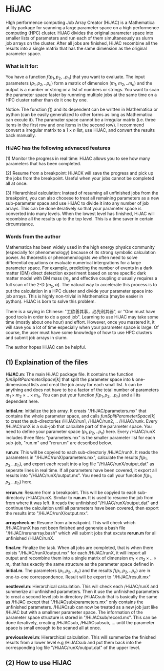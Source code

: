 # HiJAC
HIgh performence computing Job Array Creator (HiJAC) is a Mathematica utility package for scanning a large parameter space on a high performence computing (HPC) cluster. HiJAC divides the original parameter space into smaller lists of parameters and run each of them simultaneously as slurm job arrays on the cluster. After all jobs are finished, HiJAC recombine all the results into a single matrix that has the same dimension as the original parameter space.

### What is it for:

You have a function $f(p_1,p_2,..p_n)$ that you want to evaluate. The input parameters $(p_1,p_2,..p_n)$ form a matrix of dimension $(m_1,m_2,..m_n)$ and the output is a number or string or a list of numbers or strings. You want to scan the parameter space faster by runnning multiple jobs at the same time on a HPC cluster rather than do it one by one. 

Notice: The function $f()$ and its dependent can be written in Mathematica or python (can be easily generalized to other forms as long as Mathematica can excute it). The paramater space cannot be a irregular matrix (i.e. three items in the first row and one items in the second row). I recommend convert a irregular matrix to a $1\times n$ list, use HiJAC, and convert the results back manually.


### HiJAC has the following advnaced features

(1) Monitor the progress in real time: HiJAC allows you to see how many parameters that has been completed.

(2) Resume from a breakpoint: HiJACK will save the progress and pick up the jobs from the breakpoint. Useful when your jobs cannot be completed all at once.

(3) Hierarchical calculation: Instead of resuming all unfinished jobs from the breakpoint, you can also chooese to treat all remaining parameters as a new sub-parameter space and use HiJAC to divide it into any number of job arrays. This can be done iteratively so that your parameter space is converted into many levels. When the lowest level has finished, HiJAC will recombine all the results up to the top level. This is a time saver in certain circumstance.

### Words from the author
Mathematica has been widely used in the high energy physics community (especially for phenomenology) because of its strong symbolic calculation power. As theorestis or phenomenologists we often need to solve differential equations or evaluate numerical intergrations for a large parameter space. For example, predicting the number of events in a dark matter (DM) direct detection experiment based on some specific dark matter model with DM mass $(m_\chi$ and effective coupling $\alpha$ usually requires a full scan of the 2-D $(m_\chi,\alpha)$. The natural way to accelerate this process is to put the calculation in a HPC cluster and divide your parameter space into job arrays. This is highly non-trivial in Mathematica (maybe easier in python). HiJAC is born to solve this problem.

There is a saying in Chinese: "工欲善其事，必先利其器", or "One must have good tools in order to do a good job". Learning to use HiJAC may take some time (mostly about one hour) and effort. However, once you mastered it, it will save you a lot of time especially when your parameter space is large. Of course, the user must have some knowledge of how to use HPC clusters and submit job arrays in slurm. 

The author hopes HiJAC can be helpful.

## (1) Explaination of the files

$\textbf{HiJAC.m}$: The main HiJAC package file. It contains the function $funSplitParameterSpace[k]$ that split the parameter space into $k$ one-dimensional lists and creat the job array for each small list. $k$ can be anything and does not have to be a factor of the total number of parameters $m_1 \times m_2 \times .. \times m_n$. You can put your function $f(p_1,p_2,..p_n)$ and all its dependent here.

$\textbf{initial.m}$: Initialize the job array. It creats "/HiJAC/parameters.mx" that contains the whole parameter space, and calls $funSplitParameterSpace[k]$ to creat the sub-directories /HiJAC/run1, /HiJAC/run2, .. /HiJAC/runk. Every /HiJAC/runX is a sub-job that calculate part of the parameter space. You need to define your parameter space $(p_1,p_2,..p_n)$ here. Every /HiJAC/runX includes three files: "parameters.mx" is the smaller parameter list for each sub-job, "run.m" and "rerun.m" are described below.

$\textbf{run.m}$: This will be copyied to each sub-directoriy /HiJAC/runX. It reads the parameters in "/HiJAC/runX/parameters.mx", calculate the results $f(p_1,p_2,..p_n)$, and export each result into a log file "/HiJAC/runX/output.dat" as seperate lines in real time. If all parameters have been covered, it export all results into "/HiJAC/runX/output.mx". You need to call your function $f(p_1,p_2,..p_n)$ here.

$\textbf{rerun.m}$: Resume from a breakpoint. This will be copyied to each sub-directoriy /HiJAC/runX. Similar to $\textbf{run.m}$. It is used to resume the job from from where it was left. It reads the unfinished "/HiJAC/runX/output.dat" and continue the calculation until all parameters have been covered, then export the results into "/HiJAC/runX/output.mx".

$\textbf{arraycheck.m}$: Resume from a breakpoint. This will check which /HiJAC/runX has not been finished and generate a bash file "/HiJAC/rerunarray.bash" which will submit jobs that excute $\textbf{rerun.m}$ for all unfinished /HiJAC/runX.

$\textbf{final.m}$: Finalize the task. When all jobs are completed, that is when there exists "/HiJAC/runX/output.mx" for each /HiJAC/runX, it will import all output and recombine them into a single matrix of dimension $m_1 \times m_2 \times .. \times m_n$ that has exactly the same structure as the parameter space defined in $\textbf{initial.m}$. The parameters $(p_1,p_2,..p_n)$ and the results $f(p_1,p_2,..p_n)$ are in one-to-one correspondence. Result will be export to "/HiJAC/result.mx"

$\textbf{nextlevel.m}$: Hierarchical calculation. This will check each /HiJAC/runX and summerize all unfinished parameters. Then it use the unfinished parameters to creat a second level job in directory /HiJACsub that is basically the same as /HiJAC except that "/HiJACsub/parameters.mx" only contains the unfinished parameters. /HiJACsub can now be treated as a new job just like /HiJAC but with a smallmer parameter space. The information of the parameter space structure is stored in "/HiJACsub/record.mx". This can be done iteratively, creating /HiJACsub, /HiJACsubsub, ... until the parameter space is small enough to be scaned all at once. 

$\textbf{previouslevel.m}$: Hierarchical calculation. This will summerize the finished results from a lower level e.g /HiJACsub and put them back into the corresponding log file "/HiJAC/runX/output.dat" of the upper level.

## (2) How to use HiJAC





